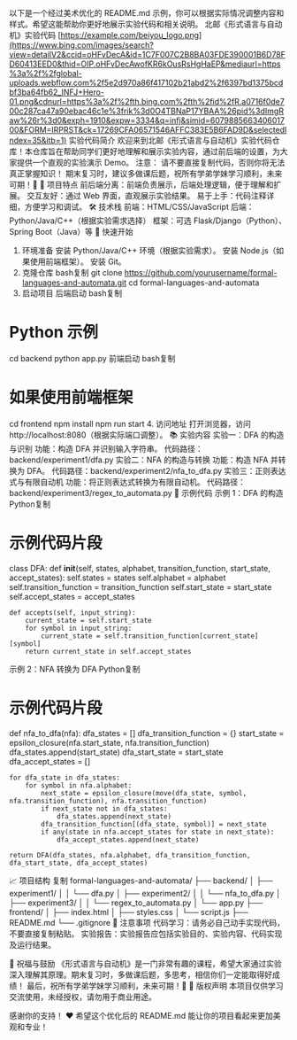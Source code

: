 以下是一个经过美术优化的 README.md 示例，你可以根据实际情况调整内容和样式。希望这能帮助你更好地展示实验代码和相关说明。
北邮《形式语言与自动机》实验代码
[https://example.com/beiyou_logo.png](https://www.bing.com/images/search?view=detailV2&ccid=oHFvDecA&id=1C7F007C2B8BA03FDE390001B6D78FD60413EED0&thid=OIP.oHFvDecAwofKR6kOusRsHgHaEP&mediaurl=https%3a%2f%2fglobal-uploads.webflow.com%2f5e2d970a86f417102b21abd2%2f6397bd1375bcdbf3ba64fb62_INFJ+Hero-01.png&cdnurl=https%3a%2f%2fth.bing.com%2fth%2fid%2fR.a0716f0de700c287ca47a90ebac46c1e%3frik%3d0O4TBNaP17YBAA%26pid%3dImgRaw%26r%3d0&exph=1910&expw=3334&q=infj&simid=607988566340601700&FORM=IRPRST&ck=17269CFA06571546AFFC383E5B6FAD9D&selectedIndex=35&itb=1)
实验代码简介
欢迎来到北邮《形式语言与自动机》实验代码仓库！本仓库旨在帮助同学们更好地理解和展示实验内容，通过前后端的设置，为大家提供一个直观的实验演示 Demo。
注意：
请不要直接复制代码，否则你将无法真正掌握知识！
期末复习时，建议多做课后题，祝所有学弟学妹学习顺利，未来可期！🚀
🌟 项目特点
前后端分离：前端负责展示，后端处理逻辑，便于理解和扩展。
交互友好：通过 Web 界面，直观展示实验结果。
易于上手：代码注释详细，方便学习和调试。
🛠️ 技术栈
前端：HTML/CSS/JavaScript
后端：Python/Java/C++（根据实验需求选择）
框架：可选 Flask/Django（Python）、Spring Boot（Java）等
🚀 快速开始
1. 环境准备
安装 Python/Java/C++ 环境（根据实验需求）。
安装 Node.js（如果使用前端框架）。
安装 Git。
2. 克隆仓库
bash复制
git clone https://github.com/yourusername/formal-languages-and-automata.git
cd formal-languages-and-automata
3. 启动项目
后端启动
bash复制
# Python 示例
cd backend
python app.py
前端启动
bash复制
# 如果使用前端框架
cd frontend
npm install
npm run start
4. 访问地址
打开浏览器，访问 http://localhost:8080（根据实际端口调整）。
📚 实验内容
实验一：DFA 的构造与识别
功能：构造 DFA 并识别输入字符串。
代码路径：backend/experiment1/dfa.py
实验二：NFA 的构造与转换
功能：构造 NFA 并转换为 DFA。
代码路径：backend/experiment2/nfa_to_dfa.py
实验三：正则表达式与有限自动机
功能：将正则表达式转换为有限自动机。
代码路径：backend/experiment3/regex_to_automata.py
📝 示例代码
示例 1：DFA 的构造
Python复制
# 示例代码片段
class DFA:
    def __init__(self, states, alphabet, transition_function, start_state, accept_states):
        self.states = states
        self.alphabet = alphabet
        self.transition_function = transition_function
        self.start_state = start_state
        self.accept_states = accept_states

    def accepts(self, input_string):
        current_state = self.start_state
        for symbol in input_string:
            current_state = self.transition_function[current_state][symbol]
        return current_state in self.accept_states
示例 2：NFA 转换为 DFA
Python复制
# 示例代码片段
def nfa_to_dfa(nfa):
    dfa_states = []
    dfa_transition_function = {}
    start_state = epsilon_closure(nfa.start_state, nfa.transition_function)
    dfa_states.append(start_state)
    dfa_start_state = start_state
    dfa_accept_states = []

    for dfa_state in dfa_states:
        for symbol in nfa.alphabet:
            next_state = epsilon_closure(move(dfa_state, symbol, nfa.transition_function), nfa.transition_function)
            if next_state not in dfa_states:
                dfa_states.append(next_state)
            dfa_transition_function[(dfa_state, symbol)] = next_state
            if any(state in nfa.accept_states for state in next_state):
                dfa_accept_states.append(next_state)

    return DFA(dfa_states, nfa.alphabet, dfa_transition_function, dfa_start_state, dfa_accept_states)
📈 项目结构
复制
formal-languages-and-automata/
├── backend/
│   ├── experiment1/
│   │   └── dfa.py
│   ├── experiment2/
│   │   └── nfa_to_dfa.py
│   ├── experiment3/
│   │   └── regex_to_automata.py
│   └── app.py
├── frontend/
│   ├── index.html
│   ├── styles.css
│   └── script.js
├── README.md
└── .gitignore
📝 注意事项
代码学习：请务必自己动手实现代码，不要直接复制粘贴。
实验报告：实验报告应包括实验目的、实验内容、代码实现及运行结果。

🌟 祝福与鼓励
《形式语言与自动机》是一门非常有趣的课程，希望大家通过实验深入理解其原理。期末复习时，多做课后题，多思考，相信你们一定能取得好成绩！
最后，祝所有学弟学妹学习顺利，未来可期！🚀
📝 版权声明
本项目仅供学习交流使用，未经授权，请勿用于商业用途。

感谢你的支持！ ❤️
希望这个优化后的 README.md 能让你的项目看起来更加美观和专业！
